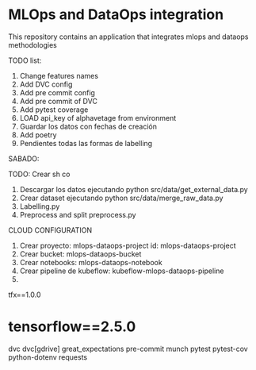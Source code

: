 # MLOps and DataOps integration


This repository contains an application that integrates mlops and dataops methodologies


TODO list:

1. Change features names
2. Add DVC config
3. Add pre commit config
4. Add pre commit of DVC
5. Add pytest coverage
6. LOAD api_key of alphavetage from environment
7. Guardar los datos con fechas de creación
8. Add poetry
9. Pendientes todas las formas de labelling


SABADO:


TODO: Crear sh co

1. Descargar los datos ejecutando python src/data/get_external_data.py
2. Crear dataset ejecutando python src/data/merge_raw_data.py
3. Labelling.py
4. Preprocess and split preprocess.py













CLOUD CONFIGURATION

1. Crear proyecto: mlops-dataops-project   id: 	mlops-dataops-project
2. Crear bucket: mlops-dataops-bucket
3. Crear notebooks: mlops-dataops-notebook
4. Crear pipeline de kubeflow: kubeflow-mlops-dataops-pipeline
5.





tfx==1.0.0
# tensorflow==2.5.0
dvc
dvc[gdrive]
great_expectations
pre-commit
munch
pytest
pytest-cov
python-dotenv
requests
